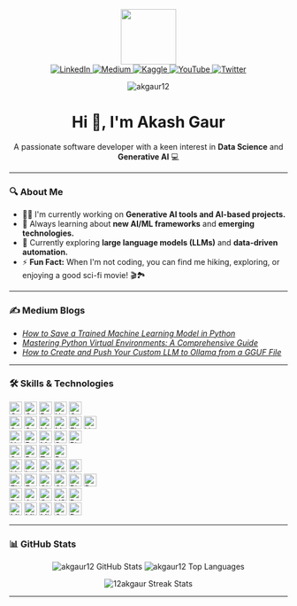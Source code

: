 <div id="header" align="center"> <img src="https://media.giphy.com/media/M9gbBd9nbDrOTu1Mqx/giphy.gif" width="100"/> </div>



<div id="badges" align="center">
  <a href="https://linkedin.com/in/akgaur12" target="_blank"> <img src="https://img.shields.io/badge/LinkedIn-0A66C2?style=for-the-badge&logo=linkedin&logoColor=white&border-radius=5px" alt="LinkedIn" /> </a>
  <a href="https://medium.com/@ak_gaur" target="_blank"> <img src="https://img.shields.io/badge/Medium-12100E?style=for-the-badge&logo=medium&logoColor=white&border-radius=5px" alt="Medium" /> </a>
  <a href="https://kaggle.com/akgaur12" target="_blank"> <img src="https://img.shields.io/badge/Kaggle-20BEFF?style=for-the-badge&logo=kaggle&logoColor=white&border-radius=5px" alt="Kaggle" /> </a> 
  <a href="https://www.youtube.com/@TechEdQuest/featured" target="_blank"> <img src="https://img.shields.io/badge/YouTube-red?style=for-the-badge&logo=youtube&logoColor=white&border-radius=5px" alt="YouTube" /> </a>
  <a href="https://x.com/Akki_Gaur_?t=5r80gGf4VMcO-aaXy3sF3Q&s=09" target="_blank"> <img src="https://img.shields.io/badge/Twitter-blue?style=for-the-badge&logo=twitter&logoColor=white&border-radius=5px" alt="Twitter"/> </a>
  <p align="center"> <img src="https://komarev.com/ghpvc/?username=akgaur12&label=Profile%20views&color=0e75b6&style=flat&border-radius=5px" alt="akgaur12" /></p>
</div>


<h1 align="center">Hi 👋, I'm Akash Gaur</h1>

<p align="center"> A passionate software developer with a keen interest in <strong>Data Science</strong> and <strong>Generative AI</strong> 💻</p>

---

### 🔍 About Me
- 👨‍💻 I'm currently working on **Generative AI tools and AI-based projects.**
- 📖 Always learning about **new AI/ML frameworks** and **emerging technologies.**
- 🌱 Currently exploring **large language models (LLMs)** and **data-driven automation.**
- ⚡ **Fun Fact:** When I'm not coding, you can find me hiking, exploring, or enjoying a good sci-fi movie! 🎬🏞️


---

### ✍️ Medium Blogs

- [*How to Save a Trained Machine Learning Model in Python*](https://medium.com/@ak_gaur/how-to-save-a-trained-machine-learning-model-in-python-a-step-by-step-guide-with-iris-dataset-0adea1fdfc0c)
- [*Mastering Python Virtual Environments: A Comprehensive Guide*](https://medium.com/@ak_gaur/mastering-python-virtual-environments-a-comprehensive-guide-34c393dbe7ca)
- [*How to Create and Push Your Custom LLM to Ollama from a GGUF File*](https://medium.com/@ak_gaur/how-to-create-and-push-your-custom-llm-to-ollama-from-a-gguf-file-4e60397b60bb)


---


### 🛠️ Skills & Technologies


<p>
  <img src="https://img.shields.io/badge/C-00599C?style=flat-square&logo=cprogramming&logoColor=white" alt="C" style="height: 23px;"/>
  <img src="https://img.shields.io/badge/C++-00599C?style=flat-square&logo=cplusplus&logoColor=white" alt="C++" style="height: 23px;"/>
  <img src="https://img.shields.io/badge/Python-3776AB?style=flat-square&logo=python&logoColor=white" alt="Python" style="height: 23px;"/> 
  <img src="https://img.shields.io/badge/HTML-E34F26?style=flat-square&logo=html5&logoColor=white" alt="HTML" style="height: 23px;"/>
  <img src="https://img.shields.io/badge/CSS-1572B6?style=flat-square&logo=css3&logoColor=white" alt="CSS" style="height: 23px;"/> <br>

  <img src="https://img.shields.io/badge/SQL-4479A1?style=flat-square&logo=sql&logoColor=white" alt="SQL" style="height: 23px;"/>
  <img src="https://img.shields.io/badge/SQLite-003B57?style=flat-square&logo=sqlite&logoColor=white" alt="SQLite" style="height: 23px;"/>
  <img src="https://img.shields.io/badge/MySQL-4479A1?style=flat-square&logo=mysql&logoColor=white" alt="MySQL" style="height: 23px;"/>
  <img src="https://img.shields.io/badge/MongoDB-47A248?style=flat-square&logo=mongodb&logoColor=white" alt="MongoDB" style="height: 23px;"/>
  <img src="https://img.shields.io/badge/Elasticsearch-005571?style=flat-square&logo=elasticsearch&logoColor=white" alt="Elasticsearch" style="height: 23px;"/> 
  <img src="https://img.shields.io/badge/VectorDBs-2E7D32?style=flat-square" alt="VectorDBs" style="height: 23px;"/> <br>

  <img src="https://img.shields.io/badge/Numpy-013243?style=flat-square&logo=numpy&logoColor=white" alt="NumPy" style="height: 23px;"/>
  <img src="https://img.shields.io/badge/Pandas-150458?style=flat-square&logo=pandas&logoColor=white" alt="Pandas" style="height: 23px;"/>
  <img src="https://img.shields.io/badge/Matplotlib-ffffff?style=flat-square&logo=plotly&logoColor=blue" alt="Matplotlib" style="height: 23px;"/>
  <img src="https://img.shields.io/badge/Seaborn-5A5A5A?style=flat-square&logo=data&logoColor=white" alt="Seaborn" style="height: 23px;"/>
  <img src="https://img.shields.io/badge/Plotly-3F4F75?style=flat-square&logo=plotly&logoColor=white" alt="Plotly" style="height: 23px;"/> <br>
  
  <img src="https://img.shields.io/badge/Scikit--Learn-F7931E?style=flat-square&logo=scikit-learn&logoColor=white" alt="Scikit-Learn" style="height: 23px;"/>
  <img src="https://img.shields.io/badge/PyCaret-16B5FE?style=flat-square&logo=pycaret&logoColor=white" alt="PyCaret" style="height: 23px;"/>
  <img src="https://img.shields.io/badge/TensorFlow-FF6F00?style=flat-square&logo=tensorflow&logoColor=white" alt="TensorFlow" style="height: 23px;"/>
  <img src="https://img.shields.io/badge/PyTorch-EE4C2C?style=flat-square&logo=pytorch&logoColor=white" alt="PyTorch" style="height: 23px;"/> <br>

  <img src="https://img.shields.io/badge/LlamaIndex-FF6F00?style=flat-square" alt="LlamaIndex" style="height: 23px;"/>
  <img src="https://img.shields.io/badge/LangChain-0078D7?style=flat-square" alt="LangChain" style="height: 23px;"/>
  <img src="https://img.shields.io/badge/LangGraph-6E40C9?style=flat-square" alt="LangGraph" style="height: 23px;"/>
  <img src="https://img.shields.io/badge/Ollama-FEC701?style=flat-square" alt="Ollama" style="height: 23px;"/>
  <img src="https://img.shields.io/badge/Hugging%20Face-FFD54F?style=flat-square&logo=huggingface&logoColor=black" alt="Hugging Face" style="height: 23px;"/> <br>

  <img src="https://img.shields.io/badge/Flask-000000?style=flat-square&logo=flask&logoColor=white" alt="Flask" style="height: 23px;"/>
  <img src="https://img.shields.io/badge/FastAPI-009688?style=flat-square&logo=fastapi&logoColor=white" alt="FastAPI" style="height: 23px;"/>
  <img src="https://img.shields.io/badge/Git-F05032?style=flat-square&logo=git&logoColor=white" alt="Git" style="height: 23px;"/>
  <img src="https://img.shields.io/badge/GitHub-181717?style=flat-square&logo=github&logoColor=white" alt="GitHub" style="height: 23px;"/>
  <img src="https://img.shields.io/badge/Bitbucket-0052CC?style=flat-square&logo=bitbucket&logoColor=white" alt="Bitbucket" style="height: 23px;"/>
  <img src="https://img.shields.io/badge/Docker-2496ED?style=flat-square&logo=docker&logoColor=white" alt="Docker" style="height: 23px;"/> <br>
  
  <img src="https://img.shields.io/badge/Postman-FF6C37?style=flat-square&logo=postman&logoColor=white" alt="Postman" style="height: 23px;"/>
  <img src="https://img.shields.io/badge/Anaconda-44A833?style=flat-square&logo=anaconda&logoColor=white" alt="Anaconda" style="height: 23px;"/>
  <img src="https://img.shields.io/badge/Google%20Colab-F9AB00?style=flat-square&logo=googlecolab&logoColor=white" alt="Google Colab" style="height: 23px;"/>
    <img src="https://img.shields.io/badge/VSCode-0078D4?style=flat-square&logo=visualstudiocode&logoColor=white" alt="VSCode" style="height: 23px;"/>
  <img src="https://img.shields.io/badge/PyCharm-000000?style=flat-square&logo=pycharm&logoColor=white" alt="PyCharm" style="height: 23px;"/> <br>
  
  <img src="https://img.shields.io/badge/MS_Word-2B579A?style=flat-square&logo=microsoft-word&logoColor=white" alt="Microsoft Word" style="height: 23px;"/>
  <img src="https://img.shields.io/badge/Excel-217346?style=flat-square&logo=microsoft-excel&logoColor=white" alt="Microsoft Excel" style="height: 23px;"/>
  <img src="https://img.shields.io/badge/PowerPoint-D24D57?style=flat-square&logo=microsoft-powerpoint&logoColor=white" alt="Microsoft PowerPoint" style="height: 23px;"/>
  
  <img src="https://img.shields.io/badge/Canva-00C4CC?style=flat-square&logo=canva&logoColor=white" alt="Canva" style="height: 23px;"/>
  <img src="https://img.shields.io/badge/Draw.io-FFA500?style=flat-square&logo=drawio&logoColor=white" alt="Draw.io" style="height: 23px;"/>

</p>


---

### 📊 GitHub Stats

<p align="center">
  <img src="https://github-readme-stats.vercel.app/api?username=akgaur12&show_icons=true&locale=en&theme=radical" alt="akgaur12 GitHub Stats" />
  <img src="https://github-readme-stats.vercel.app/api/top-langs?username=akgaur12&show_icons=true&locale=en&layout=compact&theme=radical" alt="akgaur12 Top Languages" />
</p>

<p align="center"> <img src="https://github-readme-streak-stats.herokuapp.com/?user=akgaur12&theme=radical" alt="12akgaur Streak Stats" /> </p>

---





  <!-- Additional skills 
  <img src="https://img.shields.io/badge/LinkedIn-blue?style=for-the-badge&logo=linkedin&logoColor=white" alt="LinkedIn Badge"/>
  <img src="https://img.shields.io/badge/YouTube-red?style=for-the-badge&logo=youtube&logoColor=white" alt="Youtube Badge"/>
  <img src="https://img.shields.io/badge/Twitter-blue?style=for-the-badge&logo=twitter&logoColor=white" alt="Twitter Badge"/>
   <a href="https://github.com/akgaur12" target="_blank"> <img src="https://img.shields.io/badge/GitHub-181717?style=for-the-badge&logo=github&logoColor=white" alt="GitHub" /> </a>


<div>
  <img src="https://github.com/devicons/devicon/blob/master/icons/java/java-original-wordmark.svg" title="Java" alt="Java" width="40" height="40"/>&nbsp;
  <img src="https://github.com/devicons/devicon/blob/master/icons/react/react-original-wordmark.svg" title="React" alt="React" width="40" height="40"/>&nbsp;
  <img src="https://github.com/devicons/devicon/blob/master/icons/spring/spring-original-wordmark.svg" title="Spring" alt="Spring" width="40" height="40"/>&nbsp;
  <img src="https://github.com/devicons/devicon/blob/master/icons/materialui/materialui-original.svg" title="Material UI" alt="Material UI" width="40" height="40"/>&nbsp;
  <img src="https://github.com/devicons/devicon/blob/master/icons/flutter/flutter-original.svg" title="Flutter" alt="Flutter" width="40" height="40"/>&nbsp;
  <img src="https://github.com/devicons/devicon/blob/master/icons/redux/redux-original.svg" title="Redux" alt="Redux " width="40" height="40"/>&nbsp;
  <img src="https://github.com/devicons/devicon/blob/master/icons/css3/css3-plain-wordmark.svg"  title="CSS3" alt="CSS" width="40" height="40"/>&nbsp;
  <img src="https://github.com/devicons/devicon/blob/master/icons/html5/html5-original.svg" title="HTML5" alt="HTML" width="40" height="40"/>&nbsp;
  <img src="https://github.com/devicons/devicon/blob/master/icons/javascript/javascript-original.svg" title="JavaScript" alt="JavaScript" width="40" height="40"/>&nbsp;
  <img src="https://github.com/devicons/devicon/blob/master/icons/firebase/firebase-plain-wordmark.svg" title="Firebase" alt="Firebase" width="40" height="40"/>&nbsp;
  <img src="https://github.com/devicons/devicon/blob/master/icons/gatsby/gatsby-original.svg" title="Gatsby"  alt="Gatsby" width="40" height="40"/>&nbsp;
  <img src="https://github.com/devicons/devicon/blob/master/icons/mysql/mysql-original-wordmark.svg" title="MySQL"  alt="MySQL" width="40" height="40"/>&nbsp;
  <img src="https://github.com/devicons/devicon/blob/master/icons/nodejs/nodejs-original-wordmark.svg" title="NodeJS" alt="NodeJS" width="40" height="40"/>&nbsp;
  <img src="https://github.com/devicons/devicon/blob/master/icons/amazonwebservices/amazonwebservices-plain-wordmark.svg" title="AWS" alt="AWS" width="40" height="40"/>&nbsp;
  <img src="https://github.com/devicons/devicon/blob/master/icons/git/git-original-wordmark.svg" title="Git" **alt="Git" width="40" height="40"/>
</div>



### 🛠️ Skills & Technologies

<p>
  <img src="https://github.com/devicons/devicon/blob/master/icons/cplusplus/cplusplus-original.svg" title="C++" alt="C++" width="40" height="40"/>
  <img src="https://github.com/devicons/devicon/blob/master/icons/python/python-original.svg" title="Python" alt="Python" width="40" height="40"/>

  <img src="https://github.com/devicons/devicon/blob/master/icons/mysql/mysql-original.svg" title="MySQL" alt="MySQL" width="40" height="40"/>
  <img src="https://github.com/devicons/devicon/blob/master/icons/mongodb/mongodb-original.svg" title="MongoDB" alt="MongoDB" width="40" height="40"/>
  <img src="https://github.com/devicons/devicon/blob/master/icons/elasticsearch/elasticsearch-original.svg" title="Elasticsearch" alt="Elasticsearch" width="40" height="40"/>

  <img src="https://github.com/devicons/devicon/blob/master/icons/numpy/numpy-original.svg" title="NumPy" alt="NumPy" width="40" height="40"/>
  <img src="https://github.com/devicons/devicon/blob/master/icons/pandas/pandas-original.svg" title="Pandas" alt="Pandas" width="40" height="40"/>

  <img src="https://github.com/devicons/devicon/blob/master/icons/git/git-original.svg" title="Git" alt="Git" width="40" height="40"/>
  <img src="https://github.com/devicons/devicon/blob/master/icons/github/github-original.svg" title="GitHub" alt="GitHub" width="40" height="40"/>
  <img src="https://github.com/devicons/devicon/blob/master/icons/anaconda/anaconda-original.svg" title="Anaconda" alt="Anaconda" width="40" height="40"/>
  <img src="https://github.com/devicons/devicon/blob/master/icons/canva/canva-original.svg" title="Canva" alt="Canva" width="40" height="40"/>
  <img src="https://github.com/devicons/devicon/blob/master/icons/google/google-original.svg" title="Google Colab" alt="Google Colab" width="40" height="40"/>

  <img src="https://avatars.githubusercontent.com/u/71378931?s=200&v=4" title="LangChain" alt="LangChain" width="40" height="40"/>
  <img src="https://huggingface.co/front/assets/huggingface_logo-noborder.svg" title="Hugging Face" alt="Hugging Face" width="40" height="40"/>
  <img src="https://avatars.githubusercontent.com/u/45109048?s=200&v=4" title="LlamaIndex" alt="LlamaIndex" width="40" height="40"/>


  <img src="https://numpy.org/images/logos/numpy/numpylogo.svg" title="NumPy" alt="NumPy" width="40" height="40"/>&nbsp;
  <img src="https://github.com/pandas-dev/pandas/blob/main/web/pandas/static/img/pandas_mark.svg" title="Pandas" alt="Pandas" width="40" height="40"/>&nbsp;
  <img src="https://matplotlib.org/stable/_static/images/logo2.svg" title="Matplotlib" alt="Matplotlib" width="40" height="40"/>&nbsp;
  <img src="https://seaborn.pydata.org/_images/logo-tall-lightbg.svg" title="Seaborn" alt="Seaborn" width="40" height="40"/>&nbsp;
  <img src="https://github.com/scikit-learn/scikit-learn/blob/main/doc/logos/scikit-learn-logo-notext.png" title="Scikit-Learn" alt="Scikit-Learn" width="40" height="40"/>&nbsp;
  <img src="https://nltk.org/images/logo.png" title="NLTK" alt="NLTK" width="40" height="40"/>&nbsp;
  <img src="https://raw.githubusercontent.com/pycaret/pycaret/master/docs/img/logo.png" title="PyCaret" alt="PyCaret" width="40" height="40"/>&nbsp;
  <img src="https://github.com/dmlc/xgboost/blob/master/demo/guide-python/logo.jpg" title="XGBoost" alt="XGBoost" width="40" height="40"/>&nbsp;
  <img src="https://lightgbm.readthedocs.io/en/latest/_static/LightGBM-logo-dark.png" title="LightGBM" alt="LightGBM" width="40" height="40"/>&nbsp;
</p>



  <a href="mailto:akgaur12@gmail.com" target="_blank"> <img src="https://img.shields.io/badge/Gmail-D14836?style=for-the-badge&logo=gmail&logoColor=white&border-radius=5px" alt="Gmail" /></a>

<div id="badges", align="center">
  <a href="https://linkedin.com/in/akgaur12" target="_blank"> <img src="https://img.shields.io/badge/LinkedIn-0A66C2?style=for-the-badge&logo=linkedin&logoColor=white" alt="LinkedIn" /></a>
  <a href="https://medium.com/@ak_gaur" target="_blank"> <img src="https://img.shields.io/badge/Medium-12100E?style=for-the-badge&logo=medium&logoColor=white" alt="Medium" /> </a>
  <a href="https://www.youtube.com/@TechEdQuest/featured" target="_blank"> <img src="https://img.shields.io/badge/YouTube-red?style=for-the-badge&logo=youtube&logoColor=white" alt="YouTube" /> </a>
  <a href="https://x.com/Akki_Gaur_?t=5r80gGf4VMcO-aaXy3sF3Q&s=09" target="_blank"> <img src="https://img.shields.io/badge/Twitter-blue?style=for-the-badge&logo=twitter&logoColor=white" alt="Twitter"/> </a>
  <p align="center"><img src="https://komarev.com/ghpvc/?username=akgaur12&label=Profile%20views&color=0e75b6&style=flat" alt="akgaur12" /></p>
</div>


  <a href="https://github.com/akgaur12" target="_blank"> <img src="https://img.shields.io/badge/GitHub-181717?style=for-the-badge&logo=github&logoColor=white&border-radius=5px" alt="GitHub" /></a> 
  <img src="https://img.shields.io/badge/MS%20Office-D83B01?style=flat-square&logo=microsoft-office&logoColor=white" alt="MS Office" style="height: 23px;"/>


<a href="https://x.com/Akki_Gaur_?t=5r80gGf4VMcO-aaXy3sF3Q&s=09" target="_blank"><img src="https://cdn2.iconfinder.com/data/icons/social-media-2199/64/social_media_isometric_6-twitter-512.png" height="50px" width="50px" alt="Twitter" align="right"></a>
<a href="https://www.linkedin.com/in/akgaur12/" target="_blank"><img src="https://cdn2.iconfinder.com/data/icons/social-media-2199/64/social_media_isometric_14-linkedin-512.png" height="50px" width="50px" alt="Twitter" align="right"></a>
<a href="https://medium.com/@ak_gaur" target="_blank"><img src="https://cdn4.iconfinder.com/data/icons/social-media-2210/24/Medium-1024.png" height="50px" width="50px" alt="Medium" align="right"></a>
  -->

